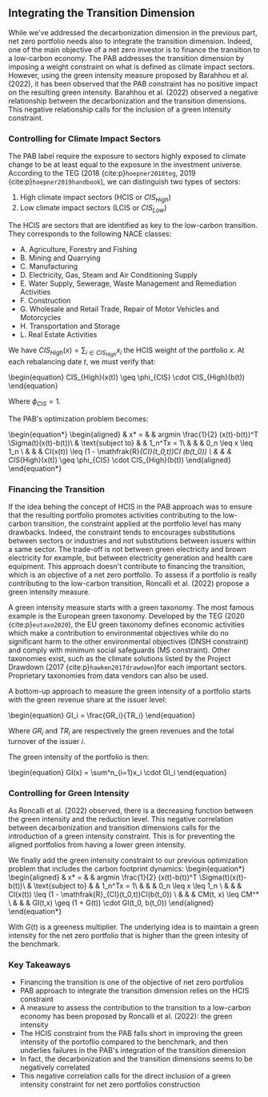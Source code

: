 ## Integrating the Transition Dimension

While we've addressed the decarbonization dimension in the previous part, net zero portfolio needs also to integrate the transition dimension. Indeed, one of the main objective of a net zero investor is to finance the transition to a low-carbon economy.
The PAB addresses the transition dimension by imposing a weight constraint on what is defined as climate impact sectors. However, using the green intensity measure proposed by Barahhou et al. (2022), it has been observed that the PAB constraint has no positive impact on the resulting green intensity. Barahhou et al. (2022) observed a negative relationship between the decarbonization and the transition dimensions. This negative relationship calls for the inclusion of a green intensity constraint.

### Controlling for Climate Impact Sectors

The PAB label require the exposure to sectors highly exposed to climate change to be at least equal to the exposure in the investment universe. According to the TEG (2018 {cite:p}`hoepner2018teg`, 2019 {cite:p}`hoepner2019handbook`), we can distinguish two types of sectors:

1. High climate impact sectors (HCIS or $CIS_{High}$)
2. Low climate impact sectors (LCIS or $CIS_{Low}$)

The HCIS are sectors that are identified as key to the low-carbon transition. They corresponds to the following NACE classes:
- A. Agriculture, Forestry and Fishing
- B. Mining and Quarrying
- C. Manufacturing
- D. Electricity, Gas, Steam and Air Conditioning Supply
- E. Water Supply, Sewerage, Waste Management and Remediation Activities
- F. Construction
- G. Wholesale and Retail Trade, Repair of Motor Vehicles and Motorcycles
- H. Transportation and Storage
- L. Real Estate Activities

We have $CIS_{High}(x) = \sum_{i \in CIS_{High}}x_i$ the HCIS weight of the portfolio $x$. At each rebalancing date $t$, we must verify that:

\begin{equation}
CIS_{High}(x(t)) \geq \phi_{CIS} \cdot CIS_{High}(b(t))
\end{equation}

Where $\phi_{CIS} = 1$.

The PAB's optimization problem becomes:

\begin{equation*}
\begin{aligned}
& x* = 
& & argmin \frac{1}{2} (x(t)-b(t))^T \Sigma(t)(x(t)-b(t))\\
& \text{subject to}
& & 1_n^Tx = 1\\
& & &  0_n \leq x \leq 1_n \\
& & & CI(x(t)) \leq (1 - \mathfrak{R}_{CI}(t_0,t))CI (b(t_0)) \\
& & & CIS_{High}(x(t)) \geq \phi_{CIS} \cdot CIS_{High}(b(t))
\end{aligned}
\end{equation*}
### Financing the Transition

If the idea behing the concept of HCIS in the PAB approach was to ensure that the resulting portfolio promotes activities contributing to the low-carbon transition, the constraint applied at the portfolio level has many drawbacks. Indeed, the constraint tends to encourages substitutions between sectors or industries and not substitutions between issuers within a same sector. The trade-off is not between green electricity and brown electricity for example, but between electricity generation and health care equipment. This approach doesn't contribute to financing the transition, which is an objective of a net zero portfolio. To assess if a portfolio is really contributing to the low-carbon transition, Roncalli et al. (2022) propose a green intensity measure. 

A green intensity measure starts with a green taxonomy. The most famous example is the European green taxonomy. Developed by the TEG (2020 {cite:p}`eutaxo2020`), the EU green taxonomy defines economic activities which make a contribution to environmental objectives while do no significant harm to the other environmental objectives (DNSH constraint) and comply with minimum social safeguards (MS constraint). Other taxonomies exist, such as the climate solutions listed by the Project Drawdown (2017 {cite:p}`hawken2017drawdown`)for each important sectors. Proprietary taxonomies from data vendors can also be used.

A bottom-up approach to measure the green intensity of a portfolio starts with the green revenue share at the issuer level:

\begin{equation}
GI_i = \frac{GR_i}{TR_i}
\end{equation}

Where $GR_i$ and $TR_i$ are respectively the green revenues and the total turnover of the issuer $i$.

The green intensity of the portfolio is then:

\begin{equation}
GI(x) = \sum^n_{i=1}x_i \cdot GI_i
\end{equation}

### Controlling for Green Intensity

As Roncalli et al. (2022) observed, there is a decreasing function between the green intensity and the reduction level. This negative correlation between decarbonization and transition dimensions calls for the introduction of a green intensity constraint. This is for preventing the aligned portfolios from having a lower green intensity.

We finally add the green intensity constraint to our previous optimization problem that includes the carbon footprint dynamics:
\begin{equation*}
\begin{aligned}
& x* = 
& & argmin \frac{1}{2} (x(t)-b(t))^T \Sigma(t)(x(t)-b(t))\\
& \text{subject to}
& & 1_n^Tx = 1\\
& & &  0_n \leq x \leq 1_n \\
& & & CI(x(t)) \leq (1 - \mathfrak{R}_{CI}(t_0,t))CI(b(t_0)) \\
& & & CM(t, x) \leq CM^* \\
& & & GI(t,x) \geq (1 + G(t)) \cdot GI(t_0, b(t_0))
\end{aligned}
\end{equation*}

With $G(t)$ is a greeness multiplier. The underlying idea is to maintain a green intensity for the net zero portfolio that is higher than the green intesity of the benchmark.

### Key Takeaways

- Financing the transition is one of the objective of net zero portfolios
- PAB approach to integrate the transition dimension relies on the HCIS constraint
- A measure to assess the contribution to the transition to a low-carbon economy has been proposed by Roncalli et al. (2022): the green intensity
- The HCIS constraint from the PAB falls short in improving the green intensity of the portoflio compared to the benchmark, and then underlies failures in the PAB's integration of the transition dimension
- In fact, the decarbonization and the transition dimensions seems to be negatively correlated
- This negative correlation calls for the direct inclusion of a green intensity constraint for net zero portfolios construction